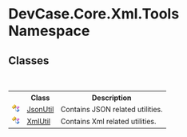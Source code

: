 # DevCase.Core.Xml.Tools Namespace
 




## Classes
&nbsp;<table><tr><th></th><th>Class</th><th>Description</th></tr><tr><td>![Public class](media/pubclass.gif "Public class")</td><td><a href="T_DevCase_Core_Xml_Tools_JsonUtil">JsonUtil</a></td><td>
Contains JSON related utilities.</td></tr><tr><td>![Public class](media/pubclass.gif "Public class")</td><td><a href="T_DevCase_Core_Xml_Tools_XmlUtil">XmlUtil</a></td><td>
Contains Xml related utilities.</td></tr></table>&nbsp;
